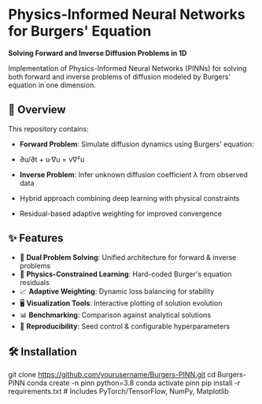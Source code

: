 # Physics-Informed Neural Networks for Burgers' Equation  
**Solving Forward and Inverse Diffusion Problems in 1D**  

Implementation of Physics-Informed Neural Networks (PINNs) for solving both forward and inverse problems of diffusion modeled by Burgers' equation in one dimension.

## 📜 Overview
This repository contains:
- **Forward Problem**: Simulate diffusion dynamics using Burgers' equation:
- ∂u/∂t + u·∇u = ν∇²u

- **Inverse Problem**: Infer unknown diffusion coefficient λ from observed data
- Hybrid approach combining deep learning with physical constraints
- Residual-based adaptive weighting for improved convergence

## ✨ Features
- 🧠 **Dual Problem Solving**: Unified architecture for forward & inverse problems
- 🧮 **Physics-Constrained Learning**: Hard-coded Burger's equation residuals
- 📈 **Adaptive Weighting**: Dynamic loss balancing for stability
- 🖥️ **Visualization Tools**: Interactive plotting of solution evolution
- 📊 **Benchmarking**: Comparison against analytical solutions
- 🔬 **Reproducibility**: Seed control & configurable hyperparameters

## 🛠️ Installation
git clone https://github.com/yourusername/Burgers-PINN.git
cd Burgers-PINN
conda create -n pinn python=3.8
conda activate pinn
pip install -r requirements.txt # Includes PyTorch/TensorFlow, NumPy, Matplotlib





